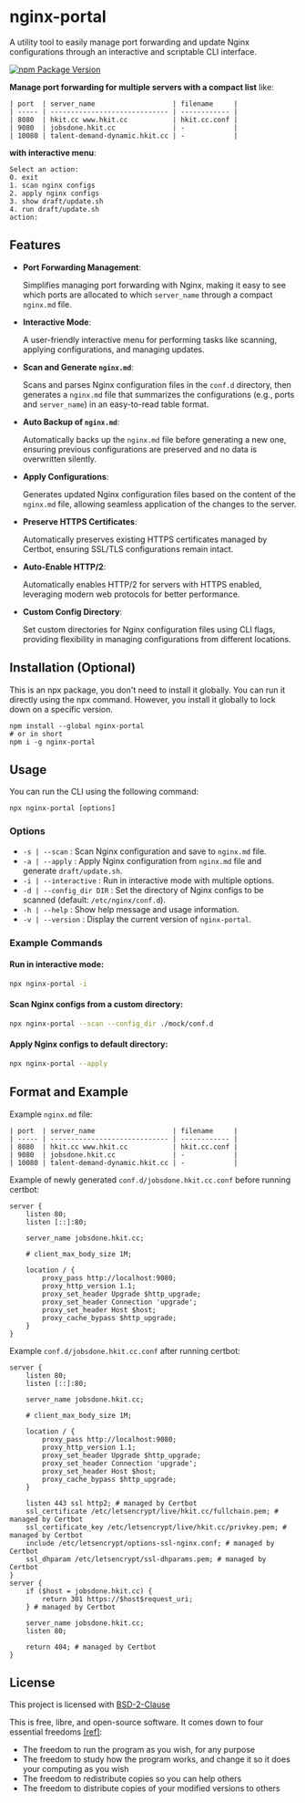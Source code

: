 # nginx-portal

A utility tool to easily manage port forwarding and update Nginx configurations through an interactive and scriptable CLI interface.

[![npm Package Version](https://img.shields.io/npm/v/nginx-portal)](https://www.npmjs.com/package/nginx-portal)

**Manage port forwarding for multiple servers with a compact list** like:

```
| port  | server_name                   | filename     |
| ----- | ----------------------------- | ------------ |
| 8080  | hkit.cc www.hkit.cc           | hkit.cc.conf |
| 9080  | jobsdone.hkit.cc              | -            |
| 10080 | talent-demand-dynamic.hkit.cc | -            |
```

**with interactive menu**:

```
Select an action:
0. exit
1. scan nginx configs
2. apply nginx configs
3. show draft/update.sh
4. run draft/update.sh
action:
```

## Features

- **Port Forwarding Management**:

  Simplifies managing port forwarding with Nginx, making it easy to see which ports are allocated to which `server_name` through a compact `nginx.md` file.

- **Interactive Mode**:

  A user-friendly interactive menu for performing tasks like scanning, applying configurations, and managing updates.

- **Scan and Generate `nginx.md`**:

  Scans and parses Nginx configuration files in the `conf.d` directory, then generates a `nginx.md` file that summarizes the configurations (e.g., ports and `server_name`) in an easy-to-read table format.

- **Auto Backup of `nginx.md`**:

  Automatically backs up the `nginx.md` file before generating a new one, ensuring previous configurations are preserved and no data is overwritten silently.

- **Apply Configurations**:

  Generates updated Nginx configuration files based on the content of the `nginx.md` file, allowing seamless application of the changes to the server.

- **Preserve HTTPS Certificates**:

  Automatically preserves existing HTTPS certificates managed by Certbot, ensuring SSL/TLS configurations remain intact.

- **Auto-Enable HTTP/2**:

  Automatically enables HTTP/2 for servers with HTTPS enabled, leveraging modern web protocols for better performance.

- **Custom Config Directory**:

  Set custom directories for Nginx configuration files using CLI flags, providing flexibility in managing configurations from different locations.

## Installation (Optional)

This is an npx package, you don't need to install it globally. You can run it directly using the npx command. However, you install it globally to lock down on a specific version.

```shell
npm install --global nginx-portal
# or in short
npm i -g nginx-portal
```

## Usage

You can run the CLI using the following command:

```shell
npx nginx-portal [options]
```

### Options

- `-s | --scan` : Scan Nginx configuration and save to `nginx.md` file.
- `-a | --apply` : Apply Nginx configuration from `nginx.md` file and generate `draft/update.sh`.
- `-i | --interactive` : Run in interactive mode with multiple options.
- `-d | --config_dir DIR` : Set the directory of Nginx configs to be scanned (default: `/etc/nginx/conf.d`).
- `-h | --help` : Show help message and usage information.
- `-v | --version` : Display the current version of `nginx-portal`.

### Example Commands

#### Run in interactive mode:

```bash
npx nginx-portal -i
```

#### Scan Nginx configs from a custom directory:

```bash
npx nginx-portal --scan --config_dir ./mock/conf.d
```

#### Apply Nginx configs to default directory:

```bash
npx nginx-portal --apply
```

## Format and Example

Example `nginx.md` file:

```
| port  | server_name                   | filename     |
| ----- | ----------------------------- | ------------ |
| 8080  | hkit.cc www.hkit.cc           | hkit.cc.conf |
| 9080  | jobsdone.hkit.cc              | -            |
| 10080 | talent-demand-dynamic.hkit.cc | -            |
```

Example of newly generated `conf.d/jobsdone.hkit.cc.conf` before running certbot:

```
server {
    listen 80;
    listen [::]:80;

    server_name jobsdone.hkit.cc;

    # client_max_body_size 1M;

    location / {
        proxy_pass http://localhost:9080;
        proxy_http_version 1.1;
        proxy_set_header Upgrade $http_upgrade;
        proxy_set_header Connection 'upgrade';
        proxy_set_header Host $host;
        proxy_cache_bypass $http_upgrade;
    }
}
```

Example `conf.d/jobsdone.hkit.cc.conf` after running certbot:

```
server {
    listen 80;
    listen [::]:80;

    server_name jobsdone.hkit.cc;

    # client_max_body_size 1M;

    location / {
        proxy_pass http://localhost:9080;
        proxy_http_version 1.1;
        proxy_set_header Upgrade $http_upgrade;
        proxy_set_header Connection 'upgrade';
        proxy_set_header Host $host;
        proxy_cache_bypass $http_upgrade;
    }

    listen 443 ssl http2; # managed by Certbot
    ssl_certificate /etc/letsencrypt/live/hkit.cc/fullchain.pem; # managed by Certbot
    ssl_certificate_key /etc/letsencrypt/live/hkit.cc/privkey.pem; # managed by Certbot
    include /etc/letsencrypt/options-ssl-nginx.conf; # managed by Certbot
    ssl_dhparam /etc/letsencrypt/ssl-dhparams.pem; # managed by Certbot
}
server {
    if ($host = jobsdone.hkit.cc) {
        return 301 https://$host$request_uri;
    } # managed by Certbot

    server_name jobsdone.hkit.cc;
    listen 80;

    return 404; # managed by Certbot
}
```

## License

This project is licensed with [BSD-2-Clause](./LICENSE)

This is free, libre, and open-source software. It comes down to four essential freedoms [[ref]](https://seirdy.one/2021/01/27/whatsapp-and-the-domestication-of-users.html#fnref:2):

- The freedom to run the program as you wish, for any purpose
- The freedom to study how the program works, and change it so it does your computing as you wish
- The freedom to redistribute copies so you can help others
- The freedom to distribute copies of your modified versions to others

